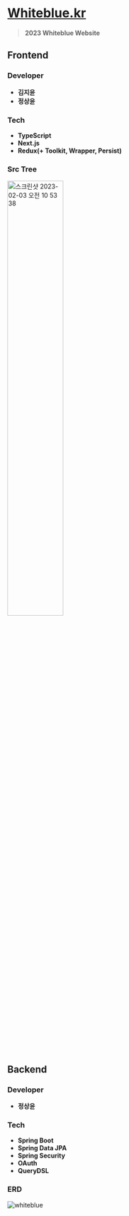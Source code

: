 # [Whiteblue.kr](http://whiteblue.kr)
> **2023 Whiteblue Website**

## Frontend
### Developer
* **김지윤**
* **정상윤**

### Tech
* **TypeScript**
* **Next.js**
* **Redux(+ Toolkit, Wrapper, Persist)**

### Src Tree
<img width="50%" alt="스크린샷 2023-02-03 오전 10 53 38" src="https://user-images.githubusercontent.com/64190056/216492936-ba103c5b-12cd-435a-9ce9-2c1892dc81d7.png">

## Backend
### Developer
* **정상윤**

### Tech
* **Spring Boot**
* **Spring Data JPA**
* **Spring Security**
* **OAuth**
* **QueryDSL**

### ERD
![whiteblue](https://user-images.githubusercontent.com/82157140/215345451-caeec39c-257a-4dfd-b183-73a1296983e3.png)
